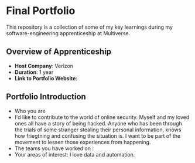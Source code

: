 # Final Portfolio

This repository is a collection of some of my key learnings during my software-engineering apprenticeship at Multiverse.

## Overview of Apprenticeship
- **Host Company**: Verizon
- **Duration**: 1 year
- **Link to Portfolio Website**:

## Portfolio Introduction
- Who you are
- I'd like to contribute to the world of online security. Myself and my loved ones all have a story of being hacked. Anyone who has been through the trials of some stranger stealing their personal information, knows how friegtning and confusing the situation is. I want to be part of the movement to lessen those experiences from happening. 
- The teams you have worked on : 
- Your areas of interest: I love data and automation. 
